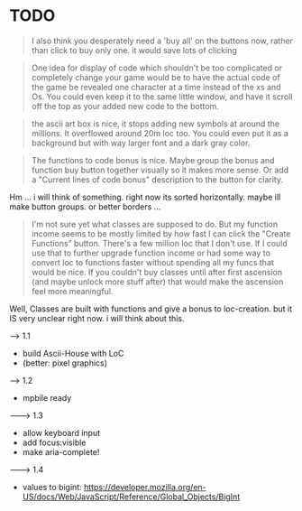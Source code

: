 # TODO


> I also think you desperately need a 'buy all' on the buttons now, rather than click to buy only one. it would save lots of clicking

> One idea for display of code which shouldn't be too complicated or completely change your game would be to have the actual code of the game be revealed one character at a time instead of the xs and Os. You could even keep it to the same little window, and have it scroll off the top as your added new code to the bottom.

> the ascii art box is nice, it stops adding new symbols at around the millions. It overflowed around 20m loc too. You could even put it as a background but with way larger font and a dark gray color.

>The functions to code bonus is nice. Maybe group the bonus and function buy button together visually so it makes more sense. Or add a "Current lines of code bonus" description to the button for clarity.

Hm ... i will think of something. right now its sorted horizontally. maybe ill make button groups. or better borders ...


> I'm not sure yet what classes are supposed to do. But my function income seems to be mostly limited by how fast I can click the "Create Functions" button. There's a few million loc that I don't use. If I could use that to further upgrade function income or had some way to convert loc to functions faster without spending all my funcs that would be nice. If you couldn't buy classes until after first ascension (and maybe unlock more stuff after) that would make the ascension feel more meaningful.  

Well, Classes are built with functions and give a bonus to loc-creation. but it IS very unclear right now. i will think about this.


--> 1.1

- build Ascii-House with LoC
- (better: pixel graphics)

--> 1.2

- mpbile ready


---> 1.3

- allow keyboard input
- add focus:visible
- make aria-complete!

---> 1.4

- values to bigint: https://developer.mozilla.org/en-US/docs/Web/JavaScript/Reference/Global_Objects/BigInt
